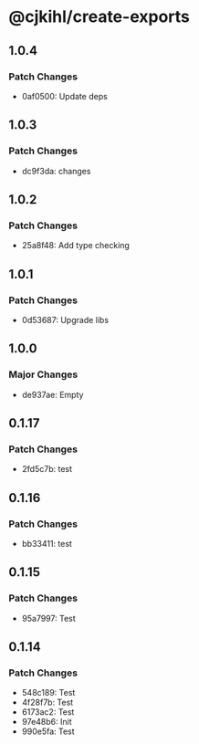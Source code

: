 # @cjkihl/create-exports

## 1.0.4

### Patch Changes

- 0af0500: Update deps

## 1.0.3

### Patch Changes

- dc9f3da: changes

## 1.0.2

### Patch Changes

- 25a8f48: Add type checking

## 1.0.1

### Patch Changes

- 0d53687: Upgrade libs

## 1.0.0

### Major Changes

- de937ae: Empty

## 0.1.17

### Patch Changes

- 2fd5c7b: test

## 0.1.16

### Patch Changes

- bb33411: test

## 0.1.15

### Patch Changes

- 95a7997: Test

## 0.1.14

### Patch Changes

- 548c189: Test
- 4f28f7b: Test
- 6173ac2: Test
- 97e48b6: Init
- 990e5fa: Test
